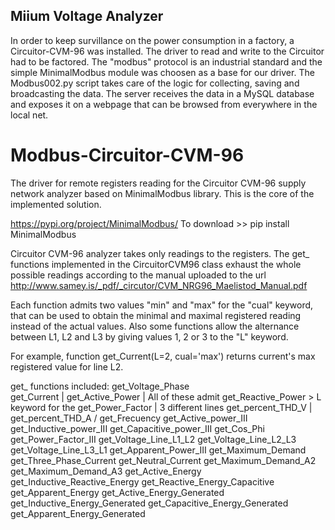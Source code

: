 ## Miium Voltage Analyzer
In order to keep survillance on the power consumption in a factory, a Circuitor-CVM-96 was installed. The driver to read and write to the Circuitor had to be factored. The "modbus" protocol is an industrial standard and the simple MinimalModbus module was choosen as a base for our driver.
The Modbus002.py script takes care of the logic for collecting, saving and broadcasting the data. The server receives the data in a MySQL database and exposes it on a webpage that can be browsed from everywhere in the local net.

# Modbus-Circuitor-CVM-96
The driver for remote registers reading for the Circuitor CVM-96 supply network analyzer based on MinimalModbus library. This is the core of the implemented solution.

https://pypi.org/project/MinimalModbus/
To download >> pip install MinimalModbus


Circuitor CVM-96 analyzer takes only readings to the registers. The get_ functions implemented in the CircuitorCVM96 class exhaust the whole possible readings according to the manual uploaded to the url
http://www.samey.is/_pdf/_circutor/CVM_NRG96_Maelistod_Manual.pdf

Each function admits two values "min" and "max" for the "cual" keyword, that can be used to obtain the minimal and maximal registered reading instead of the actual values. Also some functions allow the alternance between L1, L2 and L3 by giving values 1, 2 or 3 to the "L" keyword.

For example, function get_Current(L=2, cual='max')
returns current's max registered value for line L2.

get_ functions included:
  get_Voltage_Phase     \
  get_Current           |
  get_Active_Power      |   All of these admit
  get_Reactive_Power    >   L keyword for the
  get_Power_Factor      |   3 different lines
  get_percent_THD_V     |
  get_percent_THD_A     /
  get_Frecuency
  get_Active_power_III
  get_Inductive_power_III
  get_Capacitive_power_III
  get_Cos_Phi
  get_Power_Factor_III
  get_Voltage_Line_L1_L2
  get_Voltage_Line_L2_L3
  get_Voltage_Line_L3_L1
  get_Apparent_Power_III
  get_Maximum_Demand
  get_Three_Phase_Current
  get_Neutral_Current
  get_Maximum_Demand_A2
  get_Maximum_Demand_A3
  get_Active_Energy
  get_Inductive_Reactive_Energy
  get_Reactive_Energy_Capacitive
  get_Apparent_Energy
  get_Active_Energy_Generated
  get_Inductive_Energy_Generated
  get_Capacitive_Energy_Generated
  get_Apparent_Energy_Generated

